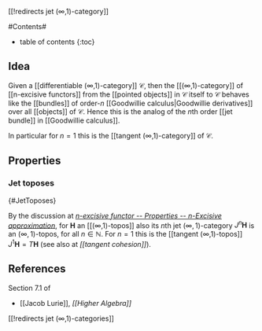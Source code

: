 [[!redirects jet (∞,1)-category]]

#Contents#
* table of contents
{:toc}

## Idea

Given a [[differentiable (∞,1)-category]] $\mathcal{C}$, then the [[(∞,1)-category]] of [[n-excisive functors]] from the [[pointed objects]] in $\mathcal{C}$ itself to $\mathcal{C}$ behaves like the [[bundles]] of order-$n$ [[Goodwillie calculus|Goodwillie derivatives]] over all [[objects]] of $\mathcal{C}$. Hence this is the analog of the $n$th order [[jet bundle]] in [[Goodwillie calculus]]. 

In particular for $n = 1$ this is the [[tangent (∞,1)-category]] of $\mathcal{C}$.

## Properties

### Jet toposes
 {#JetToposes}

By the discussion at _[n-excisive functor -- Properties -- n-Excisive approximation](n-excisive+%28∞%2C1%29-functor#nExcisiveApproximation)_, for $\mathbf{H}$ an [[(∞,1)-topos]] also its $n$th jet $(\infty,1)$-category $J^n \mathbf{H}$ is an $(\infty,1)$-topos, for all $n \in \mathbb{N}$. For $n = 1$ this is the [[tangent (∞,1)-topos]] $J^1 \mathbf{H} = T \mathbf{H}$ (see also at _[[tangent cohesion]]_).

## References

Section 7.1 of 

* [[Jacob Lurie]], _[[Higher Algebra]]_

[[!redirects jet (∞,1)-categories]]
